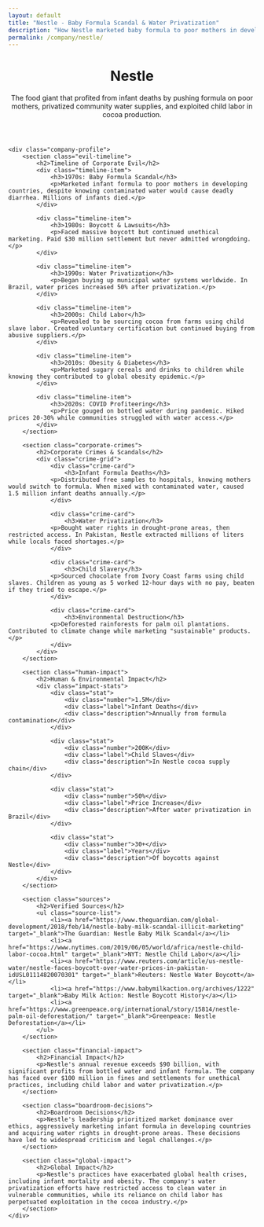```yaml
---
layout: default
title: "Nestle - Baby Formula Scandal & Water Privatization"
description: "How Nestle marketed baby formula to poor mothers in developing countries while their products caused infant deaths and privatized water supplies"
permalink: /company/nestle/
---
```


<link rel="stylesheet" href="{{ '/assets/css/index-pages.css' | relative_url }}">

<div class="index-page">
    <header class="page-header">
        <h1>Nestle</h1>
        <p class="page-description">The food giant that profited from infant deaths by pushing formula on poor mothers, privatized community water supplies, and exploited child labor in cocoa production.</p>
    </header>

    <div class="company-profile">
        <section class="evil-timeline">
            <h2>Timeline of Corporate Evil</h2>
            <div class="timeline-item">
                <h3>1970s: Baby Formula Scandal</h3>
                <p>Marketed infant formula to poor mothers in developing countries, despite knowing contaminated water would cause deadly diarrhea. Millions of infants died.</p>
            </div>

            <div class="timeline-item">
                <h3>1980s: Boycott & Lawsuits</h3>
                <p>Faced massive boycott but continued unethical marketing. Paid $30 million settlement but never admitted wrongdoing.</p>
            </div>

            <div class="timeline-item">
                <h3>1990s: Water Privatization</h3>
                <p>Began buying up municipal water systems worldwide. In Brazil, water prices increased 50% after privatization.</p>
            </div>

            <div class="timeline-item">
                <h3>2000s: Child Labor</h3>
                <p>Revealed to be sourcing cocoa from farms using child slave labor. Created voluntary certification but continued buying from abusive suppliers.</p>
            </div>

            <div class="timeline-item">
                <h3>2010s: Obesity & Diabetes</h3>
                <p>Marketed sugary cereals and drinks to children while knowing they contributed to global obesity epidemic.</p>
            </div>

            <div class="timeline-item">
                <h3>2020s: COVID Profiteering</h3>
                <p>Price gouged on bottled water during pandemic. Hiked prices 20-30% while communities struggled with water access.</p>
            </div>
        </section>

        <section class="corporate-crimes">
            <h2>Corporate Crimes & Scandals</h2>
            <div class="crime-grid">
                <div class="crime-card">
                    <h3>Infant Formula Deaths</h3>
                <p>Distributed free samples to hospitals, knowing mothers would switch to formula. When mixed with contaminated water, caused 1.5 million infant deaths annually.</p>
                </div>

                <div class="crime-card">
                    <h3>Water Privatization</h3>
                <p>Bought water rights in drought-prone areas, then restricted access. In Pakistan, Nestle extracted millions of liters while locals faced shortages.</p>
                </div>

                <div class="crime-card">
                    <h3>Child Slavery</h3>
                <p>Sourced chocolate from Ivory Coast farms using child slaves. Children as young as 5 worked 12-hour days with no pay, beaten if they tried to escape.</p>
                </div>

                <div class="crime-card">
                    <h3>Environmental Destruction</h3>
                <p>Deforested rainforests for palm oil plantations. Contributed to climate change while marketing "sustainable" products.</p>
                </div>
            </div>
        </section>

        <section class="human-impact">
            <h2>Human & Environmental Impact</h2>
            <div class="impact-stats">
                <div class="stat">
                    <div class="number">1.5M</div>
                    <div class="label">Infant Deaths</div>
                    <div class="description">Annually from formula contamination</div>
                </div>

                <div class="stat">
                    <div class="number">200K</div>
                    <div class="label">Child Slaves</div>
                    <div class="description">In Nestle cocoa supply chain</div>
                </div>

                <div class="stat">
                    <div class="number">50%</div>
                    <div class="label">Price Increase</div>
                    <div class="description">After water privatization in Brazil</div>
                </div>

                <div class="stat">
                    <div class="number">30+</div>
                    <div class="label">Years</div>
                    <div class="description">Of boycotts against Nestle</div>
                </div>
            </div>
        </section>

        <section class="sources">
            <h2>Verified Sources</h2>
            <ul class="source-list">
                <li><a href="https://www.theguardian.com/global-development/2018/feb/14/nestle-baby-milk-scandal-illicit-marketing" target="_blank">The Guardian: Nestle Baby Milk Scandal</a></li>
                <li><a href="https://www.nytimes.com/2019/06/05/world/africa/nestle-child-labor-cocoa.html" target="_blank">NYT: Nestle Child Labor</a></li>
                <li><a href="https://www.reuters.com/article/us-nestle-water/nestle-faces-boycott-over-water-prices-in-pakistan-idUSL01114820070301" target="_blank">Reuters: Nestle Water Boycott</a></li>
                <li><a href="https://www.babymilkaction.org/archives/1222" target="_blank">Baby Milk Action: Nestle Boycott History</a></li>
                <li><a href="https://www.greenpeace.org/international/story/15814/nestle-palm-oil-deforestation/" target="_blank">Greenpeace: Nestle Deforestation</a></li>
            </ul>
        </section>

        <section class="financial-impact">
            <h2>Financial Impact</h2>
            <p>Nestle's annual revenue exceeds $90 billion, with significant profits from bottled water and infant formula. The company has faced over $100 million in fines and settlements for unethical practices, including child labor and water privatization.</p>
        </section>

        <section class="boardroom-decisions">
            <h2>Boardroom Decisions</h2>
            <p>Nestle's leadership prioritized market dominance over ethics, aggressively marketing infant formula in developing countries and acquiring water rights in drought-prone areas. These decisions have led to widespread criticism and legal challenges.</p>
        </section>

        <section class="global-impact">
            <h2>Global Impact</h2>
            <p>Nestle's practices have exacerbated global health crises, including infant mortality and obesity. The company's water privatization efforts have restricted access to clean water in vulnerable communities, while its reliance on child labor has perpetuated exploitation in the cocoa industry.</p>
        </section>
    </div>
</div>
